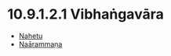 

# 10.9.1.2.1 Vibhaṅgavāra

* [Nahetu](10.9.1.2.1/Nahetu.md)
* [Naārammaṇa](10.9.1.2.1/Naarammana.md)



